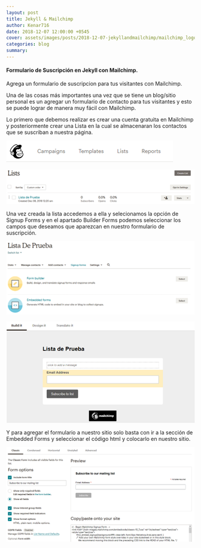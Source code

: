 ```yaml
---
layout: post
title: Jekyll & Mailchimp
author: Kenar716
date: 2018-12-07 12:00:00 +0545
cover: assets/images/posts/2018-12-07-jekyllandmailchimp/mailchimp_logo.png
categories: blog
summary:
---
```

#### Formulario de Suscripción en Jekyll con Mailchimp.

Agrega un formulario de suscripcion para tus visitantes con Mailchimp.

Una de las cosas más importantes una vez que se tiene un blog/sitio personal es un agregar un formulario de contacto para tus visitantes y esto se puede lograr de manera muy fácil con Mailchimp.

Lo primero que debemos realizar es crear una cuenta gratuita en Mailchimp y posteriormente crear una Lista en la cual se almacenaran los contactos que se suscriban a nuestra página.

![](/assets\images\posts\2018-12-07-jekyllandmailchimp\mailchimp_menu.PNG)

![](/assets\images\posts\2018-12-07-jekyllandmailchimp\mailchimp_list.PNG)

Una vez creada la lista accedemos a ella y selecionamos la opción de Signup Forms y en el apartado Builder Forms podemos seleccionar los campos que deseamos que aparezcan en nuestro formulario de suscripción.

![](/assets\images\posts\2018-12-07-jekyllandmailchimp\mailchimp_signupforms.PNG)

![](/assets\images\posts\2018-12-07-jekyllandmailchimp\mailchimp_signupforms_builder.PNG)

Y para agregar el formulario a nuestro sitio solo basta con ir a la sección de Embedded Forms y seleccionar el código html y colocarlo en nuestro sitio.

![](/assets\images\posts\2018-12-07-jekyllandmailchimp\mailchimp_signupforms_embedded.PNG)
